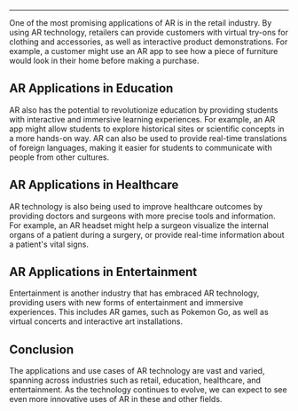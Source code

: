
-------------------------

One of the most promising applications of AR is in the retail industry. By using AR technology, retailers can provide customers with virtual try-ons for clothing and accessories, as well as interactive product demonstrations. For example, a customer might use an AR app to see how a piece of furniture would look in their home before making a purchase.

AR Applications in Education
----------------------------

AR also has the potential to revolutionize education by providing students with interactive and immersive learning experiences. For example, an AR app might allow students to explore historical sites or scientific concepts in a more hands-on way. AR can also be used to provide real-time translations of foreign languages, making it easier for students to communicate with people from other cultures.

AR Applications in Healthcare
-----------------------------

AR technology is also being used to improve healthcare outcomes by providing doctors and surgeons with more precise tools and information. For example, an AR headset might help a surgeon visualize the internal organs of a patient during a surgery, or provide real-time information about a patient's vital signs.

AR Applications in Entertainment
--------------------------------

Entertainment is another industry that has embraced AR technology, providing users with new forms of entertainment and immersive experiences. This includes AR games, such as Pokemon Go, as well as virtual concerts and interactive art installations.

Conclusion
----------

The applications and use cases of AR technology are vast and varied, spanning across industries such as retail, education, healthcare, and entertainment. As the technology continues to evolve, we can expect to see even more innovative uses of AR in these and other fields.

